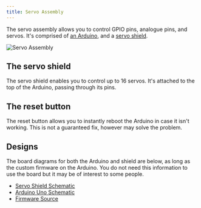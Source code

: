```yaml
---
title: Servo Assembly
---
```


The servo assembly allows you to control GPIO pins, analogue pins, and servos. It's comprised of [an Arduino](https://store.arduino.cc/arduino-uno-rev3), and a [servo shield](https://learn.adafruit.com/adafruit-16-channel-pwm-slash-servo-shield).

![Servo Assembly](/img/kit/servo-assembly.jpg?width=30pc)

## The servo shield
The servo shield enables you to control up to 16 servos. It's attached to the top of the Arduino, passing through its pins.

## The reset button
The reset button allows you to instantly reboot the Arduino in case it isn't working. This is not a guaranteed fix, however may solve the problem.


## Designs
The board diagrams for both the Arduino and shield are below, as long as the custom firmware on the Arduino. You do not need this information to use the board but it may be of interest to some people.

- [Servo Shield Schematic](https://cdn-learn.adafruit.com/assets/assets/000/036/269/original/adafruit_products_schem.png)
- [Arduino Uno Schematic](https://www.arduino.cc/en/uploads/Main/Arduino_Uno_Rev3-schematic.pdf)
- [Firmware Source](https://github.com/sourcebots/servo-firmware)

